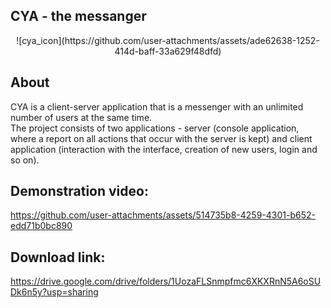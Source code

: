 ## CYA - the messanger

<p align="center">
      ![cya_icon](https://github.com/user-attachments/assets/ade62638-1252-414d-baff-33a629f48dfd)
</p>

## About

CYA is a client-server application that is a messenger with an unlimited number of users at the same time.<br>
The project consists of two applications - server (console application, where a report on all actions that occur with the server is kept) and client application (interaction with the interface, creation of new users, login and so on).

## Demonstration video:

https://github.com/user-attachments/assets/514735b8-4259-4301-b652-edd71b0bc890

## Download link:

https://drive.google.com/drive/folders/1UozaFLSnmpfmc6XKXRnN5A6oSUDk6n5y?usp=sharing
